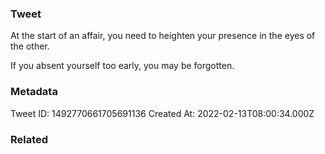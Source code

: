 ### Tweet
At the start of an affair, you need to heighten your presence in the eyes of the other.

If you absent yourself too early, you may be forgotten.

### Metadata
Tweet ID: 1492770661705691136
Created At: 2022-02-13T08:00:34.000Z

### Related

